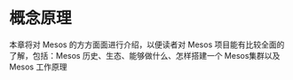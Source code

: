 # 概念原理

本章将对 Mesos 的方方面面进行介绍，以便读者对 Mesos
项目能有比较全面的了解，包括：Mesos 历史、生态、能够做什么、怎样搭建一个 Mesos集群以及 Mesos 工作原理
